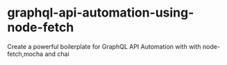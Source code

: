 # graphql-api-automation-using-node-fetch
Create a powerful boilerplate for GraphQL API Automation with with node-fetch,mocha and chai
